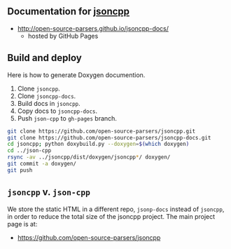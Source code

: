 Documentation for [jsoncpp](https://github.com/cdunn2001/jsoncpp)
-------------
* http://open-source-parsers.github.io/jsoncpp-docs/
  * hosted by GitHub Pages

## Build and deploy
Here is how to generate Doxygen documention.

1. Clone `jsoncpp`.
1. Clone `jsoncpp-docs`.
1. Build docs in `jsoncpp`.
1. Copy docs to `jsoncpp-docs`.
1. Push `json-cpp` to `gh-pages` branch.
```bash
git clone https://github.com/open-source-parsers/jsoncpp.git
git clone https://github.com/open-source-parsers/jsoncpp-docs.git
cd jsoncpp; python doxybuild.py --doxygen=$(which doxygen)
cd ../json-cpp
rsync -av ../jsoncpp/dist/doxygen/jsoncpp*/ doxygen/
git commit -a doxygen/
git push
```

## `jsoncpp` v. `json-cpp`
We store the static HTML in a different repo, `jsonp-docs` instead of `jsoncpp`, in order to reduce the total size of the jsoncpp project. The main project page is at:
* https://github.com/open-source-parsers/jsoncpp
